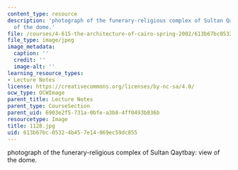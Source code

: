 ```yaml
---
content_type: resource
description: 'photograph of the funerary-religious complex of Sultan Qaytbay: view
  of the dome.'
file: /courses/4-615-the-architecture-of-cairo-spring-2002/613b67bc05324b457e14069ec59dc855_1128.jpg
file_type: image/jpeg
image_metadata:
  caption: ''
  credit: ''
  image-alt: ''
learning_resource_types:
- Lecture Notes
license: https://creativecommons.org/licenses/by-nc-sa/4.0/
ocw_type: OCWImage
parent_title: Lecture Notes
parent_type: CourseSection
parent_uid: 6903e2f5-731a-0bfe-a3b8-4ff0493b836b
resourcetype: Image
title: 1128.jpg
uid: 613b67bc-0532-4b45-7e14-069ec59dc855
---
```

photograph of the funerary-religious complex of Sultan Qaytbay: view of the dome.
